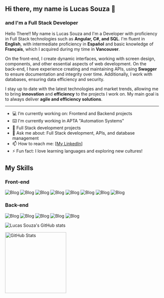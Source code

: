 ## Hi there, my name is Lucas Souza 👋  
### and I'm a Full Stack Developer

Hello There!! My name is Lucas Souza and I'm a Developer with proficiency in Full Stack technologies such as **Angular, C#, and SQL**. I'm fluent in **English**, with intermediate proficiency in **Español** and basic knowledge of **Français**, which I acquired during my time in **Vancouver**. 

On the front-end, I create dynamic interfaces, working with screen design, components, and other essential aspects of web development. On the back-end, I have experience creating and maintaining APIs, using **Swagger** to ensure documentation and integrity over time. Additionally, I work with databases, ensuring data efficiency and security.

I stay up to date with the latest technologies and market trends, allowing me to bring **innovation** and **efficiency** to the projects I work on. My main goal is to always deliver **agile and efficiency solutions**.

---

- 💻 I’m currently working on: Frontend and Backend projects
- ⌨️ I'm currently working in APTA "Automation Systems"
- 🧠 Full Stack development projects
- 💬 Ask me about: Full Stack development, APIs, and database management
- 📫 How to reach me: [[My LinkedIn](https://www.linkedin.com/in/lucas-vieira-souza-0435b1260/)]
- ⚡ Fun fact: I love learning languages and exploring new cultures!

## My Skills

### Front-end
![Blog](
https://img.shields.io/badge/HTML5-E34F26?style=for-the-badge&logo=html5&logoColor=white
)
![Blog](
    https://img.shields.io/badge/CSS3-1572B6?style=for-the-badge&logo=css3&logoColor=white
)
![Blog](
https://img.shields.io/badge/JavaScript-323330?style=for-the-badge&logo=javascript&logoColor=F7DF1E
)
![Blog](
https://img.shields.io/badge/Angular-DD0031?style=for-the-badge&logo=angular&logoColor=white
)
![Blog](
https://img.shields.io/badge/TypeScript-007ACC?style=for-the-badge&logo=typescript&logoColor=white
)
![Blog](
https://img.shields.io/badge/Sass-CC6699?style=for-the-badge&logo=sass&logoColor=white
)
![Blog](
    https://img.shields.io/badge/Node.js-43853D?style=for-the-badge&logo=node.js&logoColor=white
)
![Blog](
https://img.shields.io/badge/Figma-F24E1E?style=for-the-badge&logo=figma&logoColor=white
)
### Back-end
![Blog](
https://img.shields.io/badge/C%23-239120?style=for-the-badge&logo=c-sharp&logoColor=white
)
![Blog](
https://img.shields.io/badge/Java-ED8B00?style=for-the-badge&logo=openjdk&logoColor=white
)
![Blog](
https://img.shields.io/badge/PostgreSQL-316192?style=for-the-badge&logo=postgresql&logoColor=white
)
![Blog](
    https://img.shields.io/badge/MongoDB-4EA94B?style=for-the-badge&logo=mongodb&logoColor=white
)
![Blog](
    https://img.shields.io/badge/MySQL-00000F?style=for-the-badge&logo=mysql&logoColor=white
)
<p>
    
![Lucas Souza's GitHub stats](https://github-readme-stats.vercel.app/api?username=LucasVieiraaaa&show_icons=true&theme=radical)

<img 
      align="left" 
      alt="GitHub Stats" 
      height="200" 
      src="https://github-readme-stats.vercel.app/api/top-langs/?username=LucasVieiraaaa&theme=tokyonight&layout=compact&custom_title=Tecnologias&langs_count=9" 
  />

  </p>
